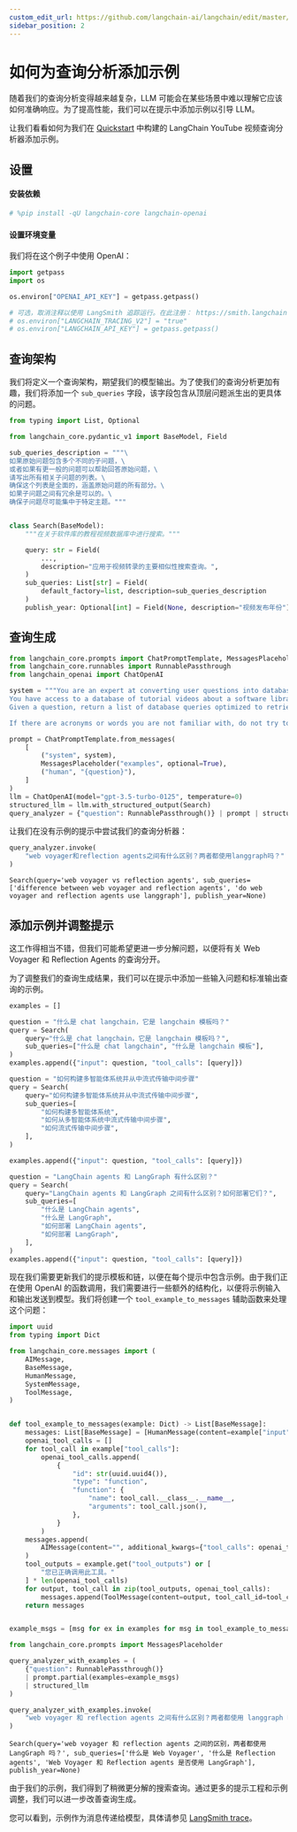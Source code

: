```yaml
---
custom_edit_url: https://github.com/langchain-ai/langchain/edit/master/docs/docs/how_to/query_few_shot.ipynb
sidebar_position: 2
---
```


# 如何为查询分析添加示例

随着我们的查询分析变得越来越复杂，LLM 可能会在某些场景中难以理解它应该如何准确响应。为了提高性能，我们可以在提示中添加示例以引导 LLM。

让我们看看如何为我们在 [Quickstart](/docs/tutorials/query_analysis) 中构建的 LangChain YouTube 视频查询分析器添加示例。

## 设置
#### 安装依赖

```python
# %pip install -qU langchain-core langchain-openai
```

#### 设置环境变量

我们将在这个例子中使用 OpenAI：

```python
import getpass
import os

os.environ["OPENAI_API_KEY"] = getpass.getpass()

# 可选，取消注释以使用 LangSmith 追踪运行。在此注册： https://smith.langchain.com.
# os.environ["LANGCHAIN_TRACING_V2"] = "true"
# os.environ["LANGCHAIN_API_KEY"] = getpass.getpass()
```

## 查询架构

我们将定义一个查询架构，期望我们的模型输出。为了使我们的查询分析更加有趣，我们将添加一个 `sub_queries` 字段，该字段包含从顶层问题派生出的更具体的问题。

```python
from typing import List, Optional

from langchain_core.pydantic_v1 import BaseModel, Field

sub_queries_description = """\
如果原始问题包含多个不同的子问题，\
或者如果有更一般的问题可以帮助回答原始问题，\
请写出所有相关子问题的列表。\
确保这个列表是全面的，涵盖原始问题的所有部分。\
如果子问题之间有冗余是可以的。\
确保子问题尽可能集中于特定主题。"""


class Search(BaseModel):
    """在关于软件库的教程视频数据库中进行搜索。"""

    query: str = Field(
        ...,
        description="应用于视频转录的主要相似性搜索查询。",
    )
    sub_queries: List[str] = Field(
        default_factory=list, description=sub_queries_description
    )
    publish_year: Optional[int] = Field(None, description="视频发布年份")
```

## 查询生成


```python
from langchain_core.prompts import ChatPromptTemplate, MessagesPlaceholder
from langchain_core.runnables import RunnablePassthrough
from langchain_openai import ChatOpenAI

system = """You are an expert at converting user questions into database queries. \
You have access to a database of tutorial videos about a software library for building LLM-powered applications. \
Given a question, return a list of database queries optimized to retrieve the most relevant results.

If there are acronyms or words you are not familiar with, do not try to rephrase them."""

prompt = ChatPromptTemplate.from_messages(
    [
        ("system", system),
        MessagesPlaceholder("examples", optional=True),
        ("human", "{question}"),
    ]
)
llm = ChatOpenAI(model="gpt-3.5-turbo-0125", temperature=0)
structured_llm = llm.with_structured_output(Search)
query_analyzer = {"question": RunnablePassthrough()} | prompt | structured_llm
```

让我们在没有示例的提示中尝试我们的查询分析器：


```python
query_analyzer.invoke(
    "web voyager和reflection agents之间有什么区别？两者都使用langgraph吗？"
)
```



```output
Search(query='web voyager vs reflection agents', sub_queries=['difference between web voyager and reflection agents', 'do web voyager and reflection agents use langgraph'], publish_year=None)
```

## 添加示例并调整提示

这工作得相当不错，但我们可能希望更进一步分解问题，以便将有关 Web Voyager 和 Reflection Agents 的查询分开。

为了调整我们的查询生成结果，我们可以在提示中添加一些输入问题和标准输出查询的示例。

```python
examples = []
```

```python
question = "什么是 chat langchain，它是 langchain 模板吗？"
query = Search(
    query="什么是 chat langchain，它是 langchain 模板吗？",
    sub_queries=["什么是 chat langchain", "什么是 langchain 模板"],
)
examples.append({"input": question, "tool_calls": [query]})
```

```python
question = "如何构建多智能体系统并从中流式传输中间步骤"
query = Search(
    query="如何构建多智能体系统并从中流式传输中间步骤",
    sub_queries=[
        "如何构建多智能体系统",
        "如何从多智能体系统中流式传输中间步骤",
        "如何流式传输中间步骤",
    ],
)

examples.append({"input": question, "tool_calls": [query]})
```

```python
question = "LangChain agents 和 LangGraph 有什么区别？"
query = Search(
    query="LangChain agents 和 LangGraph 之间有什么区别？如何部署它们？",
    sub_queries=[
        "什么是 LangChain agents",
        "什么是 LangGraph",
        "如何部署 LangChain agents",
        "如何部署 LangGraph",
    ],
)
examples.append({"input": question, "tool_calls": [query]})
```

现在我们需要更新我们的提示模板和链，以便在每个提示中包含示例。由于我们正在使用 OpenAI 的函数调用，我们需要进行一些额外的结构化，以便将示例输入和输出发送到模型。我们将创建一个 `tool_example_to_messages` 辅助函数来处理这个问题：

```python
import uuid
from typing import Dict

from langchain_core.messages import (
    AIMessage,
    BaseMessage,
    HumanMessage,
    SystemMessage,
    ToolMessage,
)


def tool_example_to_messages(example: Dict) -> List[BaseMessage]:
    messages: List[BaseMessage] = [HumanMessage(content=example["input"])]
    openai_tool_calls = []
    for tool_call in example["tool_calls"]:
        openai_tool_calls.append(
            {
                "id": str(uuid.uuid4()),
                "type": "function",
                "function": {
                    "name": tool_call.__class__.__name__,
                    "arguments": tool_call.json(),
                },
            }
        )
    messages.append(
        AIMessage(content="", additional_kwargs={"tool_calls": openai_tool_calls})
    )
    tool_outputs = example.get("tool_outputs") or [
        "您已正确调用此工具。"
    ] * len(openai_tool_calls)
    for output, tool_call in zip(tool_outputs, openai_tool_calls):
        messages.append(ToolMessage(content=output, tool_call_id=tool_call["id"]))
    return messages


example_msgs = [msg for ex in examples for msg in tool_example_to_messages(ex)]
```

```python
from langchain_core.prompts import MessagesPlaceholder

query_analyzer_with_examples = (
    {"question": RunnablePassthrough()}
    | prompt.partial(examples=example_msgs)
    | structured_llm
)
```

```python
query_analyzer_with_examples.invoke(
    "web voyager 和 reflection agents 之间有什么区别？两者都使用 langgraph 吗？"
)
```

```output
Search(query='web voyager 和 reflection agents 之间的区别，两者都使用 LangGraph 吗？', sub_queries=['什么是 Web Voyager', '什么是 Reflection agents', 'Web Voyager 和 Reflection agents 是否使用 LangGraph'], publish_year=None)
```

由于我们的示例，我们得到了稍微更分解的搜索查询。通过更多的提示工程和示例调整，我们可以进一步改善查询生成。

您可以看到，示例作为消息传递给模型，具体请参见 [LangSmith trace](https://smith.langchain.com/public/aeaaafce-d2b1-4943-9a61-bc954e8fc6f2/r)。